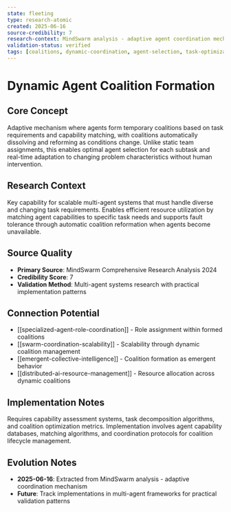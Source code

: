 ```yaml
---
state: fleeting
type: research-atomic
created: 2025-06-16
source-credibility: 7
research-context: MindSwarm analysis - adaptive agent coordination mechanisms
validation-status: verified
tags: [coalitions, dynamic-coordination, agent-selection, task-optimization, adaptive-systems]
---
```


# Dynamic Agent Coalition Formation

## Core Concept

Adaptive mechanism where agents form temporary coalitions based on task requirements and capability matching, with coalitions automatically dissolving and reforming as conditions change. Unlike static team assignments, this enables optimal agent selection for each subtask and real-time adaptation to changing problem characteristics without human intervention.

## Research Context

Key capability for scalable multi-agent systems that must handle diverse and changing task requirements. Enables efficient resource utilization by matching agent capabilities to specific task needs and supports fault tolerance through automatic coalition reformation when agents become unavailable.

## Source Quality

- **Primary Source**: MindSwarm Comprehensive Research Analysis 2024
- **Credibility Score**: 7
- **Validation Method**: Multi-agent systems research with practical implementation patterns

## Connection Potential

- [[specialized-agent-role-coordination]] - Role assignment within formed coalitions
- [[swarm-coordination-scalability]] - Scalability through dynamic coalition management
- [[emergent-collective-intelligence]] - Coalition formation as emergent behavior
- [[distributed-ai-resource-management]] - Resource allocation across dynamic coalitions

## Implementation Notes

Requires capability assessment systems, task decomposition algorithms, and coalition optimization metrics. Implementation involves agent capability databases, matching algorithms, and coordination protocols for coalition lifecycle management.

## Evolution Notes

- **2025-06-16**: Extracted from MindSwarm analysis - adaptive coordination mechanism
- **Future**: Track implementations in multi-agent frameworks for practical validation patterns